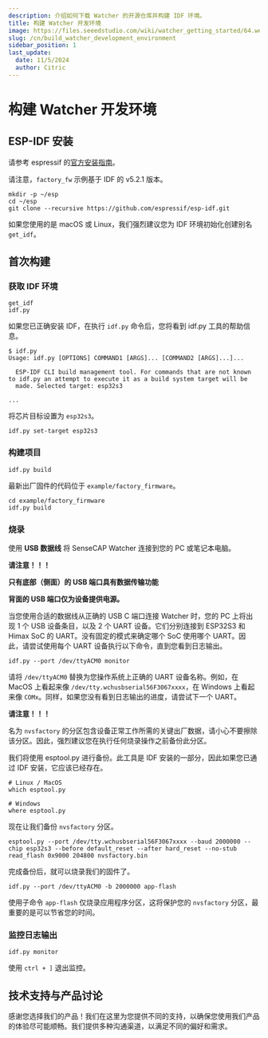 ```yaml
---
description: 介绍如何下载 Watcher 的开源仓库并构建 IDF 环境。
title: 构建 Watcher 开发环境
image: https://files.seeedstudio.com/wiki/watcher_getting_started/64.webp
slug: /cn/build_watcher_development_environment
sidebar_position: 1
last_update:
  date: 11/5/2024
  author: Citric
---
```


# 构建 Watcher 开发环境

## ESP-IDF 安装

请参考 espressif 的[官方安装指南](https://docs.espressif.com/projects/esp-idf/en/v5.2.1/esp32s3/get-started/index.html)。

请注意，`factory_fw` 示例基于 IDF 的 v5.2.1 版本。

```
mkdir -p ~/esp
cd ~/esp
git clone --recursive https://github.com/espressif/esp-idf.git
```

如果您使用的是 macOS 或 Linux，我们强烈建议您为 IDF 环境初始化创建别名 `get_idf`。

## 首次构建

### 获取 IDF 环境

```
get_idf
idf.py
```

如果您已正确安装 IDF，在执行 `idf.py` 命令后，您将看到 idf.py 工具的帮助信息。

```
$ idf.py
Usage: idf.py [OPTIONS] COMMAND1 [ARGS]... [COMMAND2 [ARGS]...]...

  ESP-IDF CLI build management tool. For commands that are not known to idf.py an attempt to execute it as a build system target will be
  made. Selected target: esp32s3

...

```

将芯片目标设置为 `esp32s3`。

```
idf.py set-target esp32s3
```

### 构建项目

```
idf.py build
```

最新出厂固件的代码位于 `example/factory_firmware`。

```
cd example/factory_firmware
idf.py build
```

### 烧录

使用 **USB 数据线** 将 SenseCAP Watcher 连接到您的 PC 或笔记本电脑。

**请注意！！！**

**只有底部（侧面）的 USB 端口具有数据传输功能**

**背面的 USB 端口仅为设备提供电源。**

当您使用合适的数据线从正确的 USB C 端口连接 Watcher 时，您的 PC 上将出现 1 个 USB 设备条目，以及 2 个 UART 设备。它们分别连接到 ESP32S3 和 Himax SoC 的 UART。没有固定的模式来确定哪个 SoC 使用哪个 UART。因此，请尝试使用每个 UART 设备执行以下命令，直到您看到日志输出。

```
idf.py --port /dev/ttyACM0 monitor
```

请将 `/dev/ttyACM0` 替换为您操作系统上正确的 UART 设备名称。例如，在 MacOS 上看起来像 `/dev/tty.wchusbserial56F3067xxxx`，在 Windows 上看起来像 `COMx`。同样，如果您没有看到日志输出的进度，请尝试下一个 UART。

**请注意！！！**

名为 `nvsfactory` 的分区包含设备正常工作所需的关键出厂数据，请小心不要擦除该分区。因此，强烈建议您在执行任何烧录操作之前备份此分区。

我们将使用 esptool.py 进行备份。此工具是 IDF 安装的一部分，因此如果您已通过 IDF 安装，它应该已经存在。

```
# Linux / MacOS
which esptool.py

# Windows
where esptool.py
```

现在让我们备份 `nvsfactory` 分区。

```
esptool.py --port /dev/tty.wchusbserial56F3067xxxx --baud 2000000 --chip esp32s3 --before default_reset --after hard_reset --no-stub read_flash 0x9000 204800 nvsfactory.bin
```

完成备份后，就可以烧录我们的固件了。

```
idf.py --port /dev/ttyACM0 -b 2000000 app-flash
```

使用子命令 `app-flash` 仅烧录应用程序分区，这将保护您的 `nvsfactory` 分区，最重要的是可以节省您的时间。

### 监控日志输出

```
idf.py monitor
```

使用 `ctrl + ]` 退出监控。

## 技术支持与产品讨论

感谢您选择我们的产品！我们在这里为您提供不同的支持，以确保您使用我们产品的体验尽可能顺畅。我们提供多种沟通渠道，以满足不同的偏好和需求。

<div class="button_tech_support_container">
<a href="https://forum.seeedstudio.com/" class="button_forum"></a> 
<a href="https://www.seeedstudio.com/contacts" class="button_email"></a>
</div>

<div class="button_tech_support_container">
<a href="https://discord.gg/eWkprNDMU7" class="button_discord"></a> 
<a href="https://github.com/Seeed-Studio/wiki-documents/discussions/69" class="button_discussion"></a>
</div>